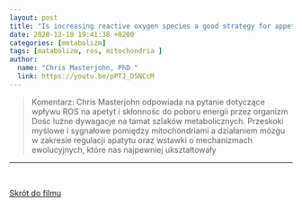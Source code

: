 ```yaml
---
layout: post
title: "Is increasing reactive oxygen species a good strategy for appetite control? (WIDEO)"
date: 2020-12-10 19:41:38 +0200
categories: [metabolizm]
tags: [matabolizm, ros, mitochondria ]
author:
  name: "Chris Masterjohn, PhD "
  link: https://youtu.be/pPTJ_D5NCcM
---
```

> Komentarz: Chris Masterjohn odpowiada na pytanie dotyczące wpływu ROS na apetyt i skłonnośc do poboru energii przez organizm
> Dośc luźne dywagacje na tamat szlaków metabolicznych. Przeskoki myślowe i sygnałowe pomiędzy mitochondriami a działaniem mózgu w zakresie regulacji apatytu oraz wstawki o mechanizmach ewolucyjnych, które nas najpewniej ukształtowały

<hr>
<br>

[Skrót do filmu](https://youtu.be/pPTJ_D5NCcM)
